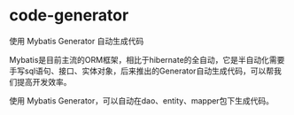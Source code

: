 # code-generator
使用 Mybatis Generator 自动生成代码

Mybatis是目前主流的ORM框架，相比于hibernate的全自动，它是半自动化需要手写sql语句、接口、实体对象，后来推出的Generator自动生成代码，可以帮我们提高开发效率。

使用 Mybatis Generator，可以自动在dao、entity、mapper包下生成代码。
